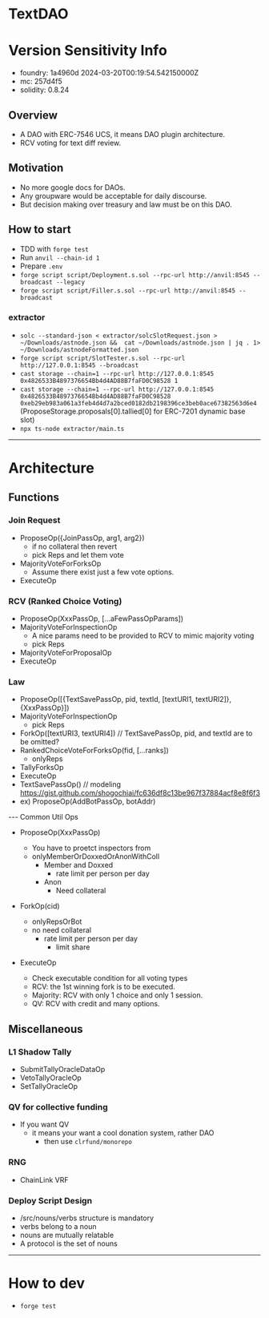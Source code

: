 # TextDAO

# Version Sensitivity Info

- foundry: 1a4960d 2024-03-20T00:19:54.542150000Z
- mc: 257d4f5
- solidity: 0.8.24

## Overview

- A DAO with ERC-7546 UCS, it means DAO plugin architecture.
- RCV voting for text diff review.

## Motivation

- No more google docs for DAOs.
- Any groupware would be acceptable for daily discourse.
- But decision making over treasury and law must be on this DAO.

## How to start

- TDD with `forge test`
- Run `anvil --chain-id 1`
- Prepare `.env`
- `forge script script/Deployment.s.sol --rpc-url http://anvil:8545 --broadcast --legacy`
- `forge script script/Filler.s.sol --rpc-url http://anvil:8545 --broadcast`

### extractor

- `solc --standard-json < extractor/solcSlotRequest.json > ~/Downloads/astnode.json &&  cat ~/Downloads/astnode.json | jq . 1> ~/Downloads/astnodeFormatted.json`
- `forge script script/SlotTester.s.sol --rpc-url http://127.0.0.1:8545 --broadcast`
- `cast storage --chain=1 --rpc-url http://127.0.0.1:8545 0x4826533B4897376654Bb4d4AD88B7faFD0C98528 1`
- `cast storage --chain=1 --rpc-url http://127.0.0.1:8545 0x4826533B4897376654Bb4d4AD88B7faFD0C98528 0xeb29eb983a061a3feb4d4d7a2bced0182db2198396ce3beb0ace67382563d6e4` (ProposeStorage.proposals[0].tallied[0] for ERC-7201 dynamic base slot)
- `npx ts-node extractor/main.ts`

---

# Architecture

## Functions

### Join Request

- ProposeOp({JoinPassOp, arg1, arg2})
  - if no collateral then revert
  - pick Reps and let them vote
- MajorityVoteForForksOp
  - Assume there exist just a few vote options.
- ExecuteOp

### RCV (Ranked Choice Voting)

- ProposeOp(XxxPassOp, [...aFewPassOpParams])
- MajorityVoteForInspectionOp
  - A nice params need to be provided to RCV to mimic majority voting
  - pick Reps
- MajorityVoteForProposalOp
- ExecuteOp

### Law

- ProposeOp([{TextSavePassOp, pid, textId, [textURI1, textURI2]}, {XxxPassOp}])
- MajorityVoteForInspectionOp
  - pick Reps
- ForkOp([textURI3, textURI4]) // TextSavePassOp, pid, and textId are to be omitted?
- RankedChoiceVoteForForksOp(fid, [...ranks])
  - onlyReps
- TallyForksOp
- ExecuteOp
- TextSavePassOp() // modeling https://gist.github.com/shogochiai/fc636df8c13be967f37884acf8e8f6f3
- ex) ProposeOp(AddBotPassOp, botAddr)

--- Common Util Ops

- ProposeOp(XxxPassOp)

  - You have to proetct inspectors from
  - onlyMemberOrDoxxedOrAnonWithColl
    - Member and Doxxed
      - rate limit per person per day
    - Anon
      - Need collateral

- ForkOp(cid)

  - onlyRepsOrBot
  - no need collateral
    - rate limit per person per day
      - limit share

- ExecuteOp
  - Check executable condition for all voting types
  - RCV: the 1st winning fork is to be executed.
  - Majority: RCV with only 1 choice and only 1 session.
  - QV: RCV with credit and many options.

## Miscellaneous

### L1 Shadow Tally

- SubmitTallyOracleDataOp
- VetoTallyOracleOp
- SetTallyOracleOp

### QV for collective funding

- If you want QV
  - it means your want a cool donation system, rather DAO
    - then use `clrfund/monorepo`

### RNG

- ChainLink VRF

### Deploy Script Design

- /src/nouns/verbs structure is mandatory
- verbs belong to a noun
- nouns are mutually relatable
- A protocol is the set of nouns

---

# How to dev

- `forge test`
